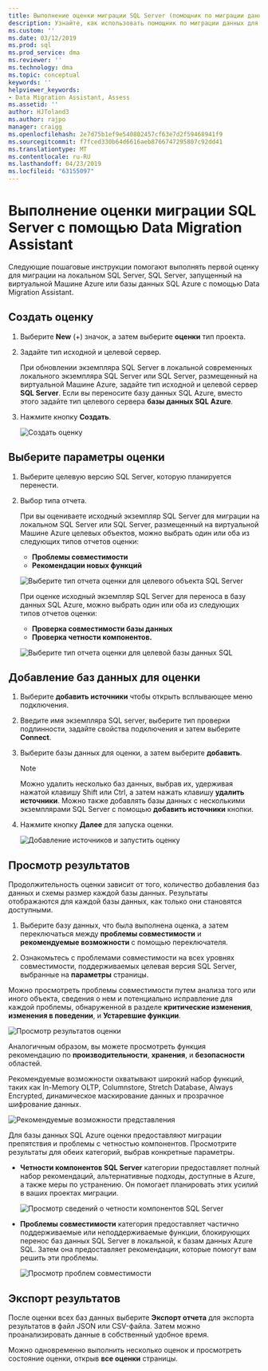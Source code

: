 ```yaml
---
title: Выполнение оценки миграции SQL Server (помощник по миграции данных) | Документация Майкрософт
description: Узнайте, как использовать помощник по миграции данных для оценки на локальном сервере SQL Server перед миграцией на другой экземпляр SQL Server или базу данных SQL Azure
ms.custom: ''
ms.date: 03/12/2019
ms.prod: sql
ms.prod_service: dma
ms.reviewer: ''
ms.technology: dma
ms.topic: conceptual
keywords: ''
helpviewer_keywords:
- Data Migration Assistant, Assess
ms.assetid: ''
author: HJToland3
ms.author: rajpo
manager: craigg
ms.openlocfilehash: 2e7d75b1ef9e540802457cf63e7d2f59468941f9
ms.sourcegitcommit: f7fced330b64d6616aeb8766747295807c92dd41
ms.translationtype: MT
ms.contentlocale: ru-RU
ms.lasthandoff: 04/23/2019
ms.locfileid: "63155097"
---
```

# <a name="perform-a-sql-server-migration-assessment-with-data-migration-assistant"></a>Выполнение оценки миграции SQL Server с помощью Data Migration Assistant

Следующие пошаговые инструкции помогают выполнять первой оценку для миграции на локальном SQL Server, SQL Server, запущенный на виртуальной Машине Azure или базы данных SQL Azure с помощью Data Migration Assistant.

## <a name="create-an-assessment"></a>Создать оценку

1.  Выберите **New** (+) значок, а затем выберите **оценки** тип проекта.

2.  Задайте тип исходной и целевой сервер.

    При обновлении экземпляра SQL Server в локальной современных локального экземпляра SQL Server или SQL Server, размещенный на виртуальной Машине Azure, задайте тип исходной и целевой сервер **SQL Server**. Если вы переносите базу данных SQL Azure, вместо этого задайте тип целевого сервера **базы данных SQL Azure**.

3.  Нажмите кнопку **Создать**.

    ![Создать оценку](../dma/media/NewAssessment.png)

## <a name="choose-assessment-options"></a>Выберите параметры оценки

1. Выберите целевую версию SQL Server, которую планируется перенести.

2. Выбор типа отчета.

   При вы оцениваете исходный экземпляр SQL Server для миграции на локальном SQL Server или SQL Server, размещенный на виртуальной Машине Azure целевых объектов, можно выбрать один или оба из следующих типов отчетов оценки:

    -   **Проблемы совместимости**
    -   **Рекомендации новых функций**

    ![Выберите тип отчета оценки для целевого объекта SQL Server](../dma/media/AssessmentTypes.png)

   При оценке исходный экземпляр SQL Server для переноса в базу данных SQL Azure, можно выбрать один или оба из следующих типов отчетов оценки:

    -   **Проверка совместимости базы данных**
    -   **Проверка четности компонентов.**

    ![Выберите тип отчета оценки для целевой базы данных SQL](../dma/media/AssessmentTypes_Azure.png)

## <a name="add-databases-to-assess"></a>Добавление баз данных для оценки

1.  Выберите **добавить источники** чтобы открыть всплывающее меню подключения.

2.  Введите имя экземпляра SQL server, выберите тип проверки подлинности, задайте свойства подключения и затем выберите **Connect**.

3.  Выберите базы данных для оценки, а затем выберите **добавить**.

    > [!NOTE] 
    > Можно удалить несколько баз данных, выбрав их, удерживая нажатой клавишу Shift или Ctrl, а затем нажать клавишу **удалить источники**. Можно также добавлять базы данных с несколькими экземплярами SQL Server с помощью **добавить источники** кнопки.

4.  Нажмите кнопку **Далее** для запуска оценки.

    ![Добавление источников и запустить оценку](../dma/media/SelectDatabase.png)

## <a name="view-results"></a>Просмотр результатов

Продолжительность оценки зависит от того, количество добавления баз данных и схемы размер каждой базы данных. Результаты отображаются для каждой базы данных, как только они становятся доступными.

1.  Выберите базу данных, что была выполнена оценка, а затем переключаться между **проблемы совместимости** и **рекомендуемые возможности** с помощью переключателя.

2.  Ознакомьтесь с проблемами совместимости на всех уровнях совместимости, поддерживаемых целевая версия SQL Server, выбранные на **параметры** страницы.

Можно просмотреть проблемы совместимости путем анализа того или иного объекта, сведения о нем и потенциально исправление для каждой проблемы, обнаруженной в разделе **критические изменения**, **изменения в поведении**, и  **Устаревшие функции**.

![Просмотр результатов оценки](../dma/media/ReviewResults.png)

Аналогичным образом, вы можете просмотреть функция рекомендацию по **производительности**, **хранения**, и **безопасности** областей.

Рекомендуемые возможности охватывают широкий набор функций, таких как In-Memory OLTP, Columnstore, Stretch Database, Always Encrypted, динамическое маскирование данных и прозрачное шифрование данных.

![Рекомендуемые возможности представления](../dma/media/FeatureRecommendations.png)

Для базы данных SQL Azure оценки предоставляют миграции препятствия и проблемы с четностью компонентов. Просмотрите результаты для обеих категорий, выбрав конкретные параметры.

- **Четности компонентов SQL Server** категории предоставляет полный набор рекомендаций, альтернативные подходы, доступные в Azure, а также меры по устранению. Он помогает планировать этих усилий в ваших проектах миграции.

  ![Просмотр сведений о четности компонентов SQL Server](../dma/media/SQLFeatureParity.png)

- **Проблемы совместимости** категория предоставляет частично поддерживаемые или неподдерживаемые функции, блокирующих перенос баз данных SQL Server в локальной, к базам данных Azure SQL. Затем она предоставляет рекомендации, которые помогут вам решить эти проблемы.

  ![Просмотр проблем совместимости](../dma/media/CompatibilityIssues.png)

## <a name="export-results"></a>Экспорт результатов

После оценки всех баз данных выберите **Экспорт отчета** для экспорта результатов в файл JSON или CSV-файла. Затем можно проанализировать данные в собственный удобное время.

Можно одновременно выполнить несколько оценок и просмотреть состояние оценки, открыв **все оценки** страницы.
